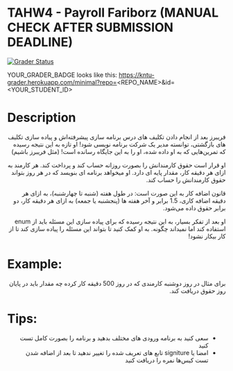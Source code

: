 # TAHW4 - Payroll Fariborz (MANUAL CHECK AFTER SUBMISSION DEADLINE)


[![Grader Status](YOUR_GRADER_BADGE)](YOUR_GRADER_BADGE)

YOUR_GRADER_BADGE looks like this: https://kntu-grader.herokuapp.com/minimal?repo=<REPO_NAME>&id=<YOUR_STUDENT_ID>


# Description


<div dir="rtl" align="right">


فریبرز بعد از انجام دادن تکلیف های درس برنامه سازی پیشرفته‌اش و پیاده سازی تکلیف های بازگشتی، توانسته مدیر یک شرکت برنامه نویسی شود! او تازه به این نتیجه رسیده که تمرین‌هایی که به او داده شده، او را به این جایگاه رسانده است! (مثل فریبرز باشیم)

او قرار است حقوق کارمندانش را بصورت روزانه حساب کند و پرداخت کند. 
 هر کارمند به ازای هر دقیقه کار، مقدار پایه ای دارد. 
 او میخواهد برنامه ای بنویسد که در هر روز بتواند حقوق کارمندانش را حساب کند.

قانون اضافه کار به این صورت است: 
در طول هفته (شنبه تا چهارشنبه)، به ازای هر دقیقه اضافه کاری، 1.5 برابر 
و آخر هفته ها (پنجشنبه یا جمعه) به ازای هر دقیقه کار، دو برابر حقوق داده می‌شود.

او بعد از تفکر بسیار، به این نتیجه رسیده که برای پیاده سازی این مسئله باید از enum استفاده کند اما نمیداند چگونه. به او کمک کنید تا بتواند این مسئله را پیاده سازی کند تا از کار بیکار نشود!

</div>

# Example:
<div dir="rtl" align="right">
 برای مثال در روز دوشنبه کارمندی که در روز 500 دقیقه کار کرده چه مقدار باید در پایان روز حقوق دریافت کند. 
</div>


#  Tips:

<div dir="rtl" align="right">
  <ul> 
    <li>سعی کنید به برنامه ورودی های مختلف بدهید و برنامه را بصورت کامل تست کنید  </li>
    <li> امضا یا signiture تابع های تعریف شده را تغییر ندهید تا بعد از اضافه شدن تست کیس‌ها نمره را دریافت کنید
  
</div>
